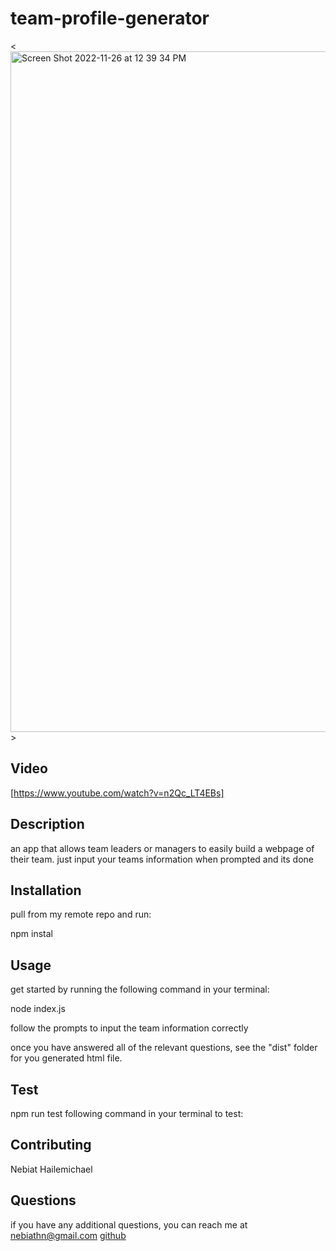 
  # team-profile-generator
<<img width="1089" alt="Screen Shot 2022-11-26 at 12 39 34 PM" src="https://user-images.githubusercontent.com/104470467/204102042-87576571-5a98-428f-963d-f3bda82a41f1.png">>

  ## Video 
  
[https://www.youtube.com/watch?v=n2Qc_LT4EBs]
 ## Description
  an app that allows team leaders or managers to easily build a webpage of their team. just input your teams information when prompted and its done
  ## Installation
  pull from my remote repo and run:

npm instal
  ## Usage
  get started by running the following command in your terminal:

node index.js

follow the prompts to input the team information correctly

once you have answered all of the relevant questions, see the "dist" folder for you generated html file.
  ## Test
  npm run test following command in your terminal to test:


  ## Contributing
  Nebiat Hailemichael
  ## Questions
  if you have any additional questions, you can reach me at nebiathn@gmail.com
  [github](https://github.com/NebiatHNana)
